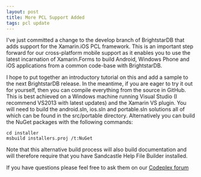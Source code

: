 ```yaml
---
layout: post
title: More PCL Support Added
tags: pcl update
---
```


I've just committed a change to the develop branch of BrightstarDB that adds support
for the Xamarin.iOS PCL framework. This is an important step forward for our cross-platform
mobile support as it enables you to use the latest incarnation of Xamarin.Forms to build
Android, Windows Phone and iOS applications from a common code-base with BrightstarDB.

I hope to put together an introductory tutorial on this and add a sample to the next
BrightstarDB release. In the meantime, if you are eager to try it out for yourself, then you can compile
everything from the source in GitHub. This is best achieved on a Windows machine running
Visual Studio (I recommend VS2013 with latest updates) and the Xamarin VS plugin. You will
need to build the android.sln, ios.sln and portable.sln solutions all of which can be found
in the src/portable directory. Alternatively you can build the NuGet packages with the following
commands:

    cd installer
    msbuild installers.proj /t:NuGet
    
Note that this alternative build process will also build documentation and will therefore require
that you have Sandcastle Help File Builder installed.
    
If you have questions please feel free to ask them on our [Codeplex forum](http://brightstardb.codeplex.com/discussions)
